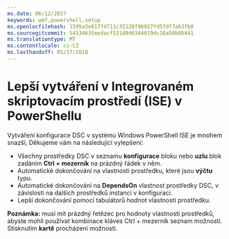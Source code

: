```yaml
---
ms.date: 06/12/2017
keywords: wmf,powershell,setup
ms.openlocfilehash: 1595a3e817fd711c35128f06927fd57df7a63fb8
ms.sourcegitcommit: 54534635eedacf531d8d6344019dc16a50b8b441
ms.translationtype: MT
ms.contentlocale: cs-CZ
ms.lasthandoff: 05/17/2018
---
```

# <a name="authoring-improvements-using-powershell-ise"></a>Lepší vytváření v Integrovaném skriptovacím prostředí (ISE) v PowerShellu

Vytváření konfigurace DSC v systému Windows PowerShell ISE je mnohem snazší, Děkujeme vám na následující vylepšení:

- Všechny prostředky DSC v seznamu **konfigurace** bloku nebo **uzlu** blok zadáním **Ctrl + mezerník** na prázdný řádek v něm.
- Automatické dokončování na vlastnosti prostředku, které jsou **výčtu** typu.
- Automatické dokončování na **DependsOn** vlastnost prostředky DSC, v závislosti na dalších prostředků instancí v konfiguraci.
- Lepší dokončování pomocí tabulátorů hodnot vlastností prostředku.

**Poznámka:** musí mít prázdný řetězec pro hodnoty vlastností prostředků, abyste mohli používat kombinace kláves Ctrl + mezerník seznam možností. Stisknutím **kartě** procházení možnosti.
